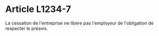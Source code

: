 # Article L1234-7

La cessation de l'entreprise ne libère pas l'employeur de l'obligation de respecter le préavis.